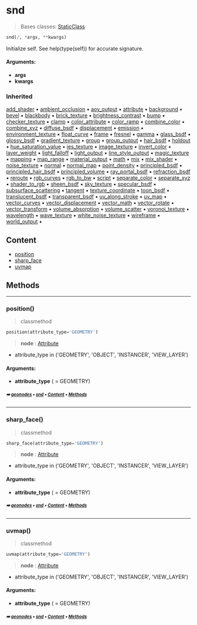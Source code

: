 # snd

> Bases classes: [StaticClass](macro-shade1-stati-staticclass.md#staticclass)

``` python
snd(/, *args, **kwargs)
```

Initialize self.  See help(type(self)) for accurate signature.

#### Arguments:
- **args**
- **kwargs**

### Inherited

[add_shader](macro-shade1-stati-staticclass.md#add_shader) :black_small_square: [ambient_occlusion](macro-shade1-stati-staticclass.md#ambient_occlusion) :black_small_square: [aov_output](macro-shade1-stati-staticclass.md#aov_output) :black_small_square: [attribute](macro-shade1-stati-staticclass.md#attribute) :black_small_square: [background](macro-shade1-stati-staticclass.md#background) :black_small_square: [bevel](macro-shade1-stati-staticclass.md#bevel) :black_small_square: [blackbody](macro-shade1-stati-staticclass.md#blackbody) :black_small_square: [brick_texture](macro-shade1-stati-staticclass.md#brick_texture) :black_small_square: [brightness_contrast](macro-shade1-stati-staticclass.md#brightness_contrast) :black_small_square: [bump](macro-shade1-stati-staticclass.md#bump) :black_small_square: [checker_texture](macro-shade1-stati-staticclass.md#checker_texture) :black_small_square: [clamp](macro-shade1-stati-staticclass.md#clamp) :black_small_square: [color_attribute](macro-shade1-stati-staticclass.md#color_attribute) :black_small_square: [color_ramp](macro-shade1-stati-staticclass.md#color_ramp) :black_small_square: [combine_color](macro-shade1-stati-staticclass.md#combine_color) :black_small_square: [combine_xyz](macro-shade1-stati-staticclass.md#combine_xyz) :black_small_square: [diffuse_bsdf](macro-shade1-stati-staticclass.md#diffuse_bsdf) :black_small_square: [displacement](macro-shade1-stati-staticclass.md#displacement) :black_small_square: [emission](macro-shade1-stati-staticclass.md#emission) :black_small_square: [environment_texture](macro-shade1-stati-staticclass.md#environment_texture) :black_small_square: [float_curve](macro-shade1-stati-staticclass.md#float_curve) :black_small_square: [frame](macro-shade1-stati-staticclass.md#frame) :black_small_square: [fresnel](macro-shade1-stati-staticclass.md#fresnel) :black_small_square: [gamma](macro-shade1-stati-staticclass.md#gamma) :black_small_square: [glass_bsdf](macro-shade1-stati-staticclass.md#glass_bsdf) :black_small_square: [glossy_bsdf](macro-shade1-stati-staticclass.md#glossy_bsdf) :black_small_square: [gradient_texture](macro-shade1-stati-staticclass.md#gradient_texture) :black_small_square: [group](macro-shade1-stati-staticclass.md#group) :black_small_square: [group_output](macro-shade1-stati-staticclass.md#group_output) :black_small_square: [hair_bsdf](macro-shade1-stati-staticclass.md#hair_bsdf) :black_small_square: [holdout](macro-shade1-stati-staticclass.md#holdout) :black_small_square: [hue_saturation_value](macro-shade1-stati-staticclass.md#hue_saturation_value) :black_small_square: [ies_texture](macro-shade1-stati-staticclass.md#ies_texture) :black_small_square: [image_texture](macro-shade1-stati-staticclass.md#image_texture) :black_small_square: [invert_color](macro-shade1-stati-staticclass.md#invert_color) :black_small_square: [layer_weight](macro-shade1-stati-staticclass.md#layer_weight) :black_small_square: [light_falloff](macro-shade1-stati-staticclass.md#light_falloff) :black_small_square: [light_output](macro-shade1-stati-staticclass.md#light_output) :black_small_square: [line_style_output](macro-shade1-stati-staticclass.md#line_style_output) :black_small_square: [magic_texture](macro-shade1-stati-staticclass.md#magic_texture) :black_small_square: [mapping](macro-shade1-stati-staticclass.md#mapping) :black_small_square: [map_range](macro-shade1-stati-staticclass.md#map_range) :black_small_square: [material_output](macro-shade1-stati-staticclass.md#material_output) :black_small_square: [math](macro-shade1-stati-staticclass.md#math) :black_small_square: [mix](macro-shade1-stati-staticclass.md#mix) :black_small_square: [mix_shader](macro-shade1-stati-staticclass.md#mix_shader) :black_small_square: [noise_texture](macro-shade1-stati-staticclass.md#noise_texture) :black_small_square: [normal](macro-shade1-stati-staticclass.md#normal) :black_small_square: [normal_map](macro-shade1-stati-staticclass.md#normal_map) :black_small_square: [point_density](macro-shade1-stati-staticclass.md#point_density) :black_small_square: [principled_bsdf](macro-shade1-stati-staticclass.md#principled_bsdf) :black_small_square: [principled_hair_bsdf](macro-shade1-stati-staticclass.md#principled_hair_bsdf) :black_small_square: [principled_volume](macro-shade1-stati-staticclass.md#principled_volume) :black_small_square: [ray_portal_bsdf](macro-shade1-stati-staticclass.md#ray_portal_bsdf) :black_small_square: [refraction_bsdf](macro-shade1-stati-staticclass.md#refraction_bsdf) :black_small_square: [reroute](macro-shade1-stati-staticclass.md#reroute) :black_small_square: [rgb_curves](macro-shade1-stati-staticclass.md#rgb_curves) :black_small_square: [rgb_to_bw](macro-shade1-stati-staticclass.md#rgb_to_bw) :black_small_square: [script](macro-shade1-stati-staticclass.md#script) :black_small_square: [separate_color](macro-shade1-stati-staticclass.md#separate_color) :black_small_square: [separate_xyz](macro-shade1-stati-staticclass.md#separate_xyz) :black_small_square: [shader_to_rgb](macro-shade1-stati-staticclass.md#shader_to_rgb) :black_small_square: [sheen_bsdf](macro-shade1-stati-staticclass.md#sheen_bsdf) :black_small_square: [sky_texture](macro-shade1-stati-staticclass.md#sky_texture) :black_small_square: [specular_bsdf](macro-shade1-stati-staticclass.md#specular_bsdf) :black_small_square: [subsurface_scattering](macro-shade1-stati-staticclass.md#subsurface_scattering) :black_small_square: [tangent](macro-shade1-stati-staticclass.md#tangent) :black_small_square: [texture_coordinate](macro-shade1-stati-staticclass.md#texture_coordinate) :black_small_square: [toon_bsdf](macro-shade1-stati-staticclass.md#toon_bsdf) :black_small_square: [translucent_bsdf](macro-shade1-stati-staticclass.md#translucent_bsdf) :black_small_square: [transparent_bsdf](macro-shade1-stati-staticclass.md#transparent_bsdf) :black_small_square: [uv_along_stroke](macro-shade1-stati-staticclass.md#uv_along_stroke) :black_small_square: [uv_map](macro-shade1-stati-staticclass.md#uv_map) :black_small_square: [vector_curves](macro-shade1-stati-staticclass.md#vector_curves) :black_small_square: [vector_displacement](macro-shade1-stati-staticclass.md#vector_displacement) :black_small_square: [vector_math](macro-shade1-stati-staticclass.md#vector_math) :black_small_square: [vector_rotate](macro-shade1-stati-staticclass.md#vector_rotate) :black_small_square: [vector_transform](macro-shade1-stati-staticclass.md#vector_transform) :black_small_square: [volume_absorption](macro-shade1-stati-staticclass.md#volume_absorption) :black_small_square: [volume_scatter](macro-shade1-stati-staticclass.md#volume_scatter) :black_small_square: [voronoi_texture](macro-shade1-stati-staticclass.md#voronoi_texture) :black_small_square: [wavelength](macro-shade1-stati-staticclass.md#wavelength) :black_small_square: [wave_texture](macro-shade1-stati-staticclass.md#wave_texture) :black_small_square: [white_noise_texture](macro-shade1-stati-staticclass.md#white_noise_texture) :black_small_square: [wireframe](macro-shade1-stati-staticclass.md#wireframe) :black_small_square: [world_output](macro-shade1-stati-staticclass.md#world_output) :black_small_square:

## Content

- [position](macro-shade1-shade1-snd.md#position)
- [sharp_face](macro-shade1-shade1-snd.md#sharp_face)
- [uvmap](macro-shade1-shade1-snd.md#uvmap)

## Methods



----------
### position()

> classmethod

``` python
position(attribute_type='GEOMETRY')
```

> **node** : [Attribute](https://docs.blender.org/manual/en/latest/modeling/geometry_nodes/../../render/shader_nodes/input/attribute.html)
- attribute_type in ('GEOMETRY', 'OBJECT', 'INSTANCER', 'VIEW_LAYER')

#### Arguments:
- **attribute_type** ( = GEOMETRY)

##### <sub>:arrow_right: [geonodes](index.md#geonodes) :black_small_square: [snd](macro-shade1-shade1-snd.md#snd) :black_small_square: [Content](macro-shade1-shade1-snd.md#content) :black_small_square: [Methods](macro-shade1-shade1-snd.md#methods)</sub>

----------
### sharp_face()

> classmethod

``` python
sharp_face(attribute_type='GEOMETRY')
```

> **node** : [Attribute](https://docs.blender.org/manual/en/latest/modeling/geometry_nodes/../../render/shader_nodes/input/attribute.html)
- attribute_type in ('GEOMETRY', 'OBJECT', 'INSTANCER', 'VIEW_LAYER')

#### Arguments:
- **attribute_type** ( = GEOMETRY)

##### <sub>:arrow_right: [geonodes](index.md#geonodes) :black_small_square: [snd](macro-shade1-shade1-snd.md#snd) :black_small_square: [Content](macro-shade1-shade1-snd.md#content) :black_small_square: [Methods](macro-shade1-shade1-snd.md#methods)</sub>

----------
### uvmap()

> classmethod

``` python
uvmap(attribute_type='GEOMETRY')
```

> **node** : [Attribute](https://docs.blender.org/manual/en/latest/modeling/geometry_nodes/../../render/shader_nodes/input/attribute.html)
- attribute_type in ('GEOMETRY', 'OBJECT', 'INSTANCER', 'VIEW_LAYER')

#### Arguments:
- **attribute_type** ( = GEOMETRY)

##### <sub>:arrow_right: [geonodes](index.md#geonodes) :black_small_square: [snd](macro-shade1-shade1-snd.md#snd) :black_small_square: [Content](macro-shade1-shade1-snd.md#content) :black_small_square: [Methods](macro-shade1-shade1-snd.md#methods)</sub>